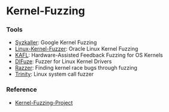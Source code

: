 # Kernel-Fuzzing



### Tools
+ [Syzkaller](https://github.com/google/syzkaller): Google Kernel Fuzzing
+ [Linux-Kernel-Fuzzer](https://github.com/oracle/kernel-fuzzing): Oracle Linux Kernel Fuzzing
+ [KAFL](https://github.com/RUB-SysSec/kAFL): Hardware-Assisted Feedback Fuzzing for OS Kernels
+ [DIFuze](https://github.com/ucsb-seclab/difuze): Fuzzer for Linux Kernel Drivers
+ [Razzer](https://github.com/compsec-snu/razzer): Finding kernel race bugs through fuzzing
+ [Trinity](https://github.com/kernelslacker/trinity): Linux system call fuzzer



### Reference
+ [Kernel-Fuzzing-Project](https://github.com/TinySecurityLab/KernelFuzzingProject/blob/master/kernel%20fuzzing.md)











